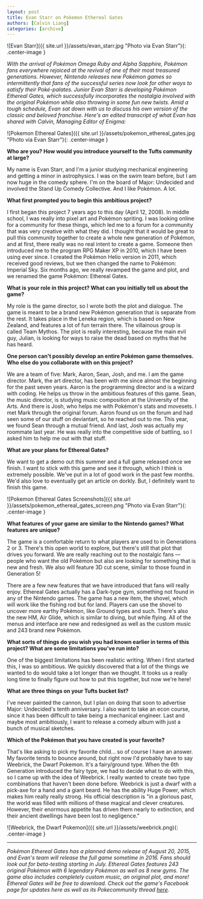 ```yaml
---
layout: post
title: Evan Starr on Pokemon Ethereal Gates
authors: [Calvin Liang]
categories: [archive]
---
```


![Evan Starr]({{ site.url }}/assets/evan_starr.jpg "Photo via Evan Starr"){: .center-image }

*With the arrival of Pokémon Omega Ruby and Alpha Sapphire, Pokémon fans everywhere rejoiced at the revival of one of their most treasured generations. However, Nintendo releases new Pokémon games so intermittently that fans of the successful series now look for other ways to satisfy their Poké-palates. Junior Evan Starr is developing Pokémon Ethereal Gates, which successfully incorporates the nostalgia involved with the original Pokémon while also throwing in some fun new twists. Amid a tough schedule, Evan sat down with us to discuss his own version of the classic and beloved franchise. Here's an edited transcript of what Evan has shared with Calvin, Managing Editor of Enigma:*

![Pokemon Ethereal Gates]({{ site.url }}/assets/pokemon_ethereal_gates.jpg "Photo via Evan Starr"){: .center-image }

**Who are you? How would you introduce yourself to the Tufts community at large?**

My name is Evan Starr, and I'm a junior studying mechanical engineering and getting a minor in astrophysics. I was on the swim team before, but I am now huge in the comedy sphere. I'm on the board of Major: Undecided and involved the Stand Up Comedy Collective. And I like Pokémon. A lot.

**What first prompted you to begin this ambitious project?**

I first began this project 7 years ago to this day (April 12, 2008). In middle school, I was really into pixel art and Pokémon spriting. I was looking online for a community for these things, which led me to a forum for a community that was very creative with what they did. I thought that it would be great to pull this community together to create a whole new generation of Pokémon, and at first, there really was no real intent to create a game. Someone then introduced me to the program RPG Maker XP in 2010, which I have been using ever since. I created the Pokémon Helio version in 2011, which received good reviews, but we then changed the name to Pokémon: Imperial Sky. Six months ago, we really revamped the game and plot, and we renamed the game Pokémon: Ethereal Gates.

**What is your role in this project? What can you initially tell us about the game?**

My role is the game director, so I wrote both the plot and dialogue. The game is meant to be a brand new Pokémon generation that is separate from the rest. It takes place in the Leneka region, which is based on New Zealand, and features a lot of fun terrain there. The villainous group is called Team Mythos. The plot is really interesting, because the main evil guy, Julian, is looking for ways to raise the dead based on myths that he has heard.

**One person can't possibly develop an entire Pokémon game themselves. Who else do you collaborate with on this project?**

We are a team of five: Mark, Aaron, Sean, Josh, and me. I am the game director. Mark, the art director, has been with me since almost the beginning for the past seven years. Aaron is the programming director and is a wizard with coding. He helps us throw in the ambitious features of this game. Sean, the music director, is studying music composition at the University of the Arts. And there is Josh, who helps me with Pokémon's stats and movesets. I met Mark through the original forum. Aaron found us on the forum and had seen some of our stuff on deviantart, so he reached out to me. This year, we found Sean through a mutual friend. And last, Josh was actually my roommate last year. He was really into the competitive side of battling, so I asked him to help me out with that stuff.

**What are your plans for Ethereal Gates?**

We want to get a demo out this summer and a full game released once we finish. I want to stick with this game and see it through, which I think is extremely possible. We've put in a lot of good work in the past few months. We'd also love to eventually get an article on dorkly. But, I definitely want to finish this game.

![Pokemon Ethereal Gates Screenshots]({{ site.url }}/assets/pokemon_ethereal_gates_screen.png "Photo via Evan Starr"){: .center-image }

**What features of your game are similar to the Nintendo games? What features are unique?**

The game is a comfortable return to what players are used to in Generations 2 or 3. There's this open world to explore, but there's still that plot that drives you forward. We are really reaching out to the nostalgic fans — people who want the old Pokémon but also are looking for something that is new and fresh. We also will feature 3D cut scene, similar to those found in Generation 5!

There are a few new features that we have introduced that fans will really enjoy. Ethereal Gates actually has a Dark-type gym, something not found in any of the Nintendo games. The game has a new item, the shovel, which will work like the fishing rod but for land. Players can use the shovel to uncover more earthy Pokémon, like Ground types and such. There's also the new HM, Air Glide, which is similar to diving, but while flying. All of the menus and interface are new and redesigned as well as the custom music and 243 brand new Pokémon.

**What sorts of things do you wish you had known earlier in terms of this project? What are some limitations you've run into?**

One of the biggest limitations has been realistic writing. When I first started this, I was so ambitious. We quickly discovered that a lot of the things we wanted to do would take a lot longer than we thought. It tooks us a really long time to finally figure out how to put this together, but now we're here!

**What are three things on your Tufts bucket list?**

I've never painted the cannon, but I plan on doing that soon to advertise Major: Undecided's tenth anniversary. I also want to take an econ course, since it has been difficult to take being a mechanical engineer. Last and maybe most ambitiously, I want to release a comedy album with just a bunch of musical sketches.

**Which of the Pokémon that you have created is your favorite?**

That's like asking to pick my favorite child… so of course I have an answer. My favorite tends to bounce around, but right now I'd probably have to say Weebrick, the Dwarf Pokemon. It's a fairy/ground type. When the 6th Generation introduced the fairy type, we had to decide what to do with this, so I came up with the idea of Weebrick. I really wanted to create two type combinations that haven't been done before. Weebrick is just a dwarf with a pick-axe for a hand and a giant beard. He has the ability Huge Power, which makes him really really strong. His official description is "in a glorious past, the world was filled with millions of these magical and clever creatures. However, their enormous appetite has driven them nearly to extinction, and their ancient dwellings have been lost to negligence."

![Weebrick, the Dwarf Pokemon]({{ site.url }}/assets/weebrick.png){: .center-image }

---

*Pokémon Ethereal Gates has a planned demo release of August 20, 2015, and Evan's team will release the full game sometime in 2016. Fans should look out for beta-testing starting in July. Ethereal Gates features 243 original Pokémon with 6 legendary Pokémon as well as 8 new gyms. The game also includes completely custom music, an original plot, and more! Ethereal Gates will be free to download. Check out the game's Facebook page for updates here as well as its Pokecommunity thread [here](http://www.pokecommunity.com/showthread.php?t=347265).*
